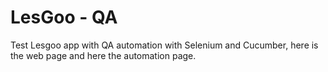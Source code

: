 # LesGoo - QA
Test Lesgoo app with QA automation with Selenium and Cucumber, here is the web page and here the automation page.
